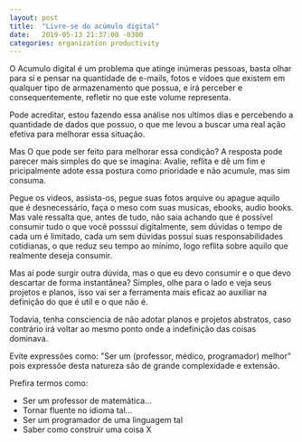 ```yaml
---
layout: post
title:  "Livre-se do acúmulo digital"
date:   2019-05-13 21:37:00 -0300
categories: organization productivity
---
```


O Acumulo digital é um problema que atinge inúmeras pessoas, basta olhar para sí e pensar na quantidade de e-mails, fotos e vídoes que existem em qualquer tipo de armazenamento que possua, e irá perceber e consequentemente, refletir no que este volume representa.

Pode acreditar, estou fazendo essa análise nos ultimos dias e percebendo a quantidade de dados que possuo, o que me levou a buscar uma real ação efetiva para melhorar essa situação.

Mas O que pode ser feito para melhorar essa condição? A resposta pode parecer mais simples do que se imagina: Avalie, reflita e dê um fim e pricipalmente adote essa postura como prioridade e não acumule, mas sim consuma.

Pegue os videos, assista-os, pegue suas fotos arquive ou apague aquilo que é desnecessário, faça o meso com suas musicas, ebooks, audio books. Mas vale ressalta que, antes de tudo, não saia achando que é possível consumir tudo o que você posssuí digitalmente, sem dúvidas o tempo de cada um é limitado, cada um sem dúvidas possuí suas responsabilidades cotidianas, o que reduz seu tempo ao mínimo, logo reflita sobre aquilo que realmente deseja consumir.

Mas aí pode surgir outra dúvida, mas o que eu devo consumir e o que devo descartar de forma instantânea? Simples, olhe para o lado e veja seus projetos e planos, isso vai ser a ferramenta mais eficaz ao auxiliar na definição do que é util e o que não é.

Todavia, tenha consciencia de não adotar planos e projetos abstratos, caso contrário irá voltar ao mesmo ponto onde a indefinição das coisas dominava.

Evite expressões como:
"Ser um (professor, médico, programador) melhor" pois expressõe desta natureza são de grande complexidade e extensão.

Prefira termos como:
* Ser um professor de matemática...
* Tornar fluente no idioma tal...
* Ser um programador de uma linguagem tal
* Saber como construir uma coisa X